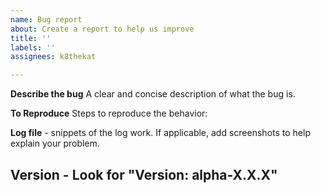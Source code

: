 ```yaml
---
name: Bug report
about: Create a report to help us improve
title: ''
labels: ''
assignees: k8thekat

---
```


**Describe the bug**
A clear and concise description of what the bug is.

**To Reproduce**
Steps to reproduce the behavior:

**Log file** - snippets of the log work.
If applicable, add screenshots to help explain your problem.

**Version** - Look for "Version: alpha-X.X.X"
 -
